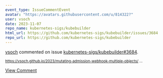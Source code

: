 ```yaml
---
event_type: IssueCommentEvent
avatar: "https://avatars.githubusercontent.com/u/814322?"
user: vsoch
date: 2023-11-07
repo_name: kubernetes-sigs/kubebuilder
html_url: https://github.com/kubernetes-sigs/kubebuilder/issues/3684
repo_url: https://github.com/kubernetes-sigs/kubebuilder
---
```


<a href='https://github.com/vsoch' target='_blank'>vsoch</a> commented on issue <a href='https://github.com/kubernetes-sigs/kubebuilder/issues/3684' target='_blank'>kubernetes-sigs/kubebuilder#3684</a>.

<small>https://vsoch.github.io/2023/mutating-admission-webhook-multiple-objects/...</small>

<a href='https://github.com/kubernetes-sigs/kubebuilder/issues/3684' target='_blank'>View Comment</a>